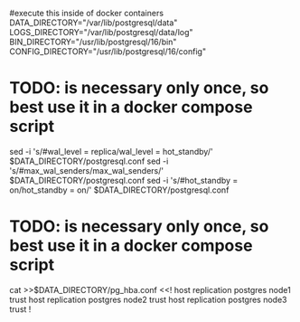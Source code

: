 #execute this inside of docker containers
DATA_DIRECTORY="/var/lib/postgresql/data"
LOGS_DIRECTORY="/var/lib/postgresql/data/log"
BIN_DIRECTORY="/usr/lib/postgresql/16/bin"
CONFIG_DIRECTORY="/usr/lib/postgresql/16/config"

# TODO: is necessary only once, so best use it in a docker compose script
sed -i 's/#wal_level = replica/wal_level = hot_standby/' $DATA_DIRECTORY/postgresql.conf
sed -i 's/#max_wal_senders/max_wal_senders/' $DATA_DIRECTORY/postgresql.conf
sed -i 's/#hot_standby = on/hot_standby = on/' $DATA_DIRECTORY/postgresql.conf

# TODO: is necessary only once, so best use it in a docker compose script
cat >>$DATA_DIRECTORY/pg_hba.conf <<!
host     replication     postgres        node1                   trust
host     replication     postgres        node2                   trust
host     replication     postgres        node3                   trust
!

